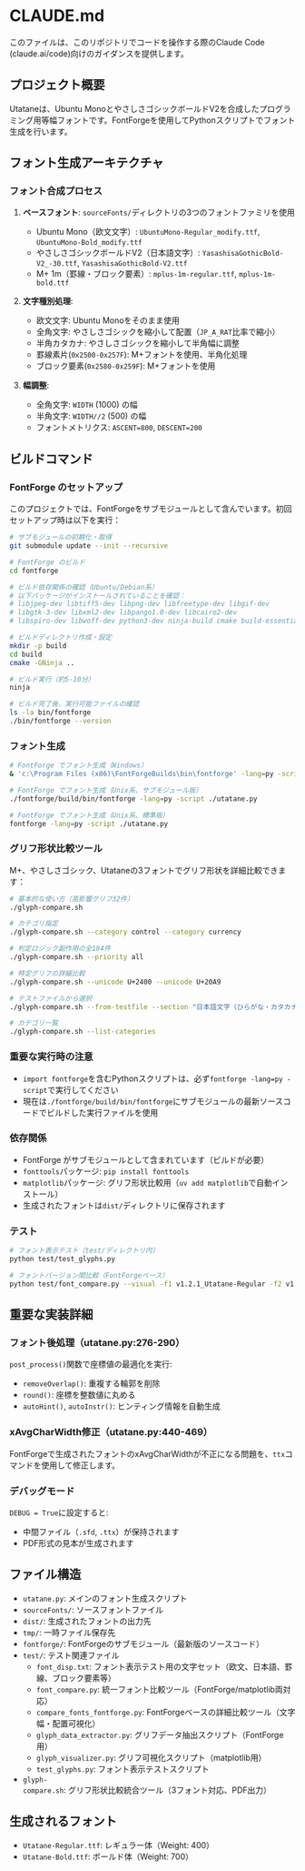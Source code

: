 # CLAUDE.md

このファイルは、このリポジトリでコードを操作する際のClaude Code (claude.ai/code)向けのガイダンスを提供します。

## プロジェクト概要

Utataneは、Ubuntu MonoとやさしさゴシックボールドV2を合成したプログラミング用等幅フォントです。FontForgeを使用してPythonスクリプトでフォント生成を行います。

## フォント生成アーキテクチャ

### フォント合成プロセス
1. **ベースフォント**: `sourceFonts/`ディレクトリの3つのフォントファミリを使用
   - Ubuntu Mono（欧文文字）: `UbuntuMono-Regular_modify.ttf`, `UbuntuMono-Bold_modify.ttf`
   - やさしさゴシックボールドV2（日本語文字）: `YasashisaGothicBold-V2_-30.ttf`, `YasashisaGothicBold-V2.ttf`
   - M+ 1m（罫線・ブロック要素）: `mplus-1m-regular.ttf`, `mplus-1m-bold.ttf`

2. **文字種別処理**:
   - 欧文文字: Ubuntu Monoをそのまま使用
   - 全角文字: やさしさゴシックを縮小して配置（`JP_A_RAT`比率で縮小）
   - 半角カタカナ: やさしさゴシックを縮小して半角幅に調整
   - 罫線素片(`0x2500-0x257F`): M+フォントを使用、半角化処理
   - ブロック要素(`0x2580-0x259F`): M+フォントを使用

3. **幅調整**:
   - 全角文字: `WIDTH` (1000) の幅
   - 半角文字: `WIDTH//2` (500) の幅
   - フォントメトリクス: `ASCENT=800`, `DESCENT=200`

## ビルドコマンド

### FontForge のセットアップ
このプロジェクトでは、FontForgeをサブモジュールとして含んでいます。初回セットアップ時は以下を実行：

```bash
# サブモジュールの初期化・取得
git submodule update --init --recursive

# FontForge のビルド
cd fontforge

# ビルド依存関係の確認（Ubuntu/Debian系）
# 以下パッケージがインストールされていることを確認：
# libjpeg-dev libtiff5-dev libpng-dev libfreetype-dev libgif-dev 
# libgtk-3-dev libxml2-dev libpango1.0-dev libcairo2-dev 
# libspiro-dev libwoff-dev python3-dev ninja-build cmake build-essential gettext

# ビルドディレクトリ作成・設定
mkdir -p build
cd build
cmake -GNinja ..

# ビルド実行（約5-10分）
ninja

# ビルド完了後、実行可能ファイルの確認
ls -la bin/fontforge
./bin/fontforge --version
```

### フォント生成
```bash
# FontForge でフォント生成（Windows）
& 'c:\Program Files (x86)\FontForgeBuilds\bin\fontforge' -lang=py -script .\utatane.py

# FontForge でフォント生成（Unix系、サブモジュール版）
./fontforge/build/bin/fontforge -lang=py -script ./utatane.py

# FontForge でフォント生成（Unix系、標準版）
fontforge -lang=py -script ./utatane.py
```

### グリフ形状比較ツール
M+、やさしさゴシック、Utataneの3フォントでグリフ形状を詳細比較できます：

```bash
# 基本的な使い方（高影響グリフ32件）
./glyph-compare.sh

# カテゴリ指定
./glyph-compare.sh --category control --category currency

# 判定ロジック副作用の全184件
./glyph-compare.sh --priority all

# 特定グリフの詳細比較
./glyph-compare.sh --unicode U+2400 --unicode U+20A9

# テストファイルから選択
./glyph-compare.sh --from-testfile --section "日本語文字（ひらがな・カタカナ・漢字）"

# カテゴリ一覧
./glyph-compare.sh --list-categories
```

### 重要な実行時の注意
- `import fontforge`を含むPythonスクリプトは、必ず`fontforge -lang=py -script`で実行してください
- 現在は`./fontforge/build/bin/fontforge`にサブモジュールの最新ソースコードでビルドした実行ファイルを使用

### 依存関係
- FontForge がサブモジュールとして含まれています（ビルドが必要）
- `fonttools`パッケージ: `pip install fonttools`
- `matplotlib`パッケージ: グリフ形状比較用（`uv add matplotlib`で自動インストール）
- 生成されたフォントは`dist/`ディレクトリに保存されます

### テスト
```bash
# フォント表示テスト（test/ディレクトリ内）
python test/test_glyphs.py

# フォントバージョン間比較（FontForgeベース）
python test/font_compare.py --visual -f1 v1.2.1_Utatane-Regular -f2 v1.3.0_Utatane-Regular
```

## 重要な実装詳細

### フォント後処理（utatane.py:276-290）
`post_process()`関数で座標値の最適化を実行:
- `removeOverlap()`: 重複する輪郭を削除
- `round()`: 座標を整数値に丸める  
- `autoHint()`, `autoInstr()`: ヒンティング情報を自動生成

### xAvgCharWidth修正（utatane.py:440-469）
FontForgeで生成されたフォントのxAvgCharWidthが不正になる問題を、`ttx`コマンドを使用して修正します。

### デバッグモード
`DEBUG = True`に設定すると:
- 中間ファイル（`.sfd`, `.ttx`）が保持されます
- PDF形式の見本が生成されます

## ファイル構造
- `utatane.py`: メインのフォント生成スクリプト
- `sourceFonts/`: ソースフォントファイル
- `dist/`: 生成されたフォントの出力先
- `tmp/`: 一時ファイル保存先
- `fontforge/`: FontForgeのサブモジュール（最新版のソースコード）
- `test/`: テスト関連ファイル
  - `font_disp.txt`: フォント表示テスト用の文字セット（欧文、日本語、罫線、ブロック要素等）
  - `font_compare.py`: 統一フォント比較ツール（FontForge/matplotlib両対応）
  - `compare_fonts_fontforge.py`: FontForgeベースの詳細比較ツール（文字幅・配置可視化）
  - `glyph_data_extractor.py`: グリフデータ抽出スクリプト（FontForge用）
  - `glyph_visualizer.py`: グリフ可視化スクリプト（matplotlib用）
  - `test_glyphs.py`: フォント表示テストスクリプト
- `glyph-compare.sh`: グリフ形状比較統合ツール（3フォント対応、PDF出力）

## 生成されるフォント
- `Utatane-Regular.ttf`: レギュラー体（Weight: 400）
- `Utatane-Bold.ttf`: ボールド体（Weight: 700）